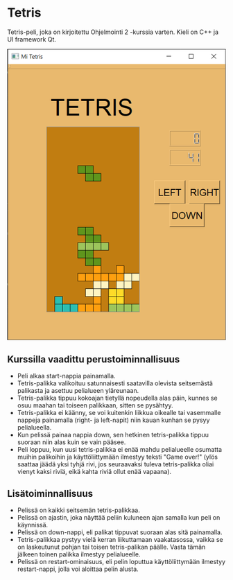 # Tetris
Tetris-peli, joka on kirjoitettu Ohjelmointi 2 -kurssia varten. Kieli on C++ ja UI framework Qt.

![Kuvakaappaus pelistä](images/tetris.png)

## Kurssilla vaadittu perustoiminnallisuus
- Peli alkaa start-nappia painamalla.
- Tetris-palikka valikoituu satunnaisesti saatavilla olevista seitsemästä palikasta ja asettuu pelialueen yläreunaan.
- Tetris-palikka tippuu kokoajan tietyllä nopeudella alas päin, kunnes se osuu maahan tai toiseen palikkaan, sitten se pysähtyy.
- Tetris-palikka ei käänny, se voi kuitenkin liikkua oikealle tai vasemmalle nappeja painamalla (right- ja left-napit) niin kauan kunhan se pysyy pelialueella.
- Kun pelissä painaa nappia down, sen hetkinen tetris-palikka tippuu suoraan niin alas kuin se vain pääsee.
- Peli loppuu, kun uusi tetris-palikka ei enää mahdu pelialueelle osumatta muihin palikoihin ja käyttöliittymään ilmestyy teksti "Game over!" (ylös saattaa jäädä yksi tyhjä rivi, jos seuraavaksi tuleva tetris-palikka oliai vienyt kaksi riviä, eikä kahta riviä ollut enää vapaana).

## Lisätoiminnallisuus
- Pelissä on kaikki seitsemän tetris-palikkaa.
- Pelissä on ajastin, joka näyttää peliin kuluneen ajan samalla kun peli on käynnissä.
- Pelissä on down-nappi, eli palikat tippuvat suoraan alas sitä painamalla.
- Tetris-palikkaa pystyy vielä kerran liikuttamaan vaakatasossa, vaikka se on laskeutunut pohjan tai toisen tetris-palikan päälle. Vasta tämän jälkeen toinen palikka ilmestyy pelialueelle.
- Pelissä on restart-ominaisuus, eli pelin loputtua käyttöliittymään ilmestyy restart-nappi, jolla voi aloittaa pelin alusta.